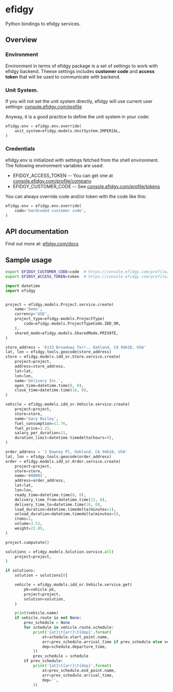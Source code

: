 # efidgy

Python bindings to efidgy services.


## Overview


### Environment

Environment in terms of efidgy package is a set of settings to work with efidgy backend.
Theese settings includes **customer code** and **access token** that will be used to communicate with backend.


### Unit System.

If you will not set the unit system directly, efidgy will use current user settings: [console.efidgy.com/profile](https://console.efidgy.com/profile)

Anyway, it is a good practice to define the unit system in your code:

``` python
efidgy.env = efidgy.env.override(
    unit_system=efidgy.models.UnitSystem.IMPERIAL,
)
```


### Credentials

efidgy.env is initialized with settings fetched from the shell environment. The following environment variables are used:

 * EFIDGY_ACCESS_TOKEN -- You can get one at [console.efidgy.com/profile/company](https://console.efidgy.com/profile/company)
 * EFIDGY_CUSTOMER_CODE -- See [console.efidgy.com/profile/tokens](https://console.efidgy.com/profile/tokens)

You can always override code and/or token with the code like this:

``` python
efidgy.env = efidgy.env.override(
    code='hardcoded customer code',
)
```


## API documentation

Find out more at: [efidgy.com/docs](https://efidgy.com/docs)

## Sample usage

``` sh
export EFIDGY_CUSTOMER_CODE=code  # https://console.efidgy.com/profile/company
export EFIDGY_ACCESS_TOKEN=token  # https://console.efidgy.com/profile/tokens
```

``` python
import datetime
import efidgy


project = efidgy.models.Project.service.create(
    name='Demo',
    currency='USD',
    project_type=efidgy.models.ProjectType(
        code=efidgy.models.ProjectTypeCode.IDD_OR,
    ),
    shared_mode=efidgy.models.SharedMode.PRIVATE,
)

store_address = '6133 Broadway Terr., Oakland, CA 94618, USA'
lat, lon = efidgy.tools.geocode(store_address)
store = efidgy.models.idd_or.Store.service.create(
    project=project,
    address=store_address,
    lat=lat,
    lon=lon,
    name='Delivery Inc.',
    open_time=datetime.time(8, 0),
    close_time=datetime.time(18, 0),
)

vehicle = efidgy.models.idd_or.Vehicle.service.create(
    project=project,
    store=store,
    name='Gary Bailey',
    fuel_consumption=11.76,
    fuel_price=3.25,
    salary_per_duration=21,
    duration_limit=datetime.timedelta(hours=9),
)

order_address = '1 Downey Pl, Oakland, CA 94610, USA'
lat, lon = efidgy.tools.geocode(order_address)
order = efidgy.models.idd_or.Order.service.create(
    project=project,
    store=store,
    name='#00001',
    address=order_address,
    lat=lat,
    lon=lon,
    ready_time=datetime.time(8, 0),
    delivery_time_from=datetime.time(12, 0),
    delivery_time_to=datetime.time(16, 0),
    load_duration=datetime.timedelta(minutes=1),
    unload_duration=datetime.timedelta(minutes=5),
    items=1,
    volume=3.53,
    weight=22.05,
)

project.computate()

solutions = efidgy.models.Solution.service.all(
    project=project,
)

if solutions:
    solution = solutions[0]

    vehicle = efidgy.models.idd_or.Vehicle.service.get(
        pk=vehicle.pk,
        project=project,
        solution=solution,
    )

    print(vehicle.name)
    if vehicle.route is not None:
        prev_schedule = None
        for schedule in vehicle.route.schedule:
            print('{at}\t{arr}\t{dep}'.format(
                at=schedule.start_point.name,
                arr=prev_schedule.arrival_time if prev_schedule else vehicle.route.start_time,
                dep=schedule.departure_time,
            ))
            prev_schedule = schedule
        if prev_schedule:
            print('{at}\t{arr}\t{dep}'.format(
                at=prev_schedule.end_point.name,
                arr=prev_schedule.arrival_time,
                dep='',
            ))
```
